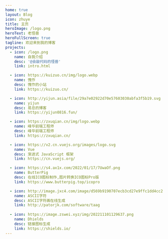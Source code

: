 ```yaml
---
home: true
layout: Blog
icon: zhuye
title: 主页
heroImage: /logo.png
heroText: 老怪兽
heroFullScreen: true
tagline: 欢迎来到我的博客
projects:
  - icon: /logo.png
    name: 自我介绍
    desc: '@会敲代码的怪兽'
    link: intro.html

  - icon: https://kuizuo.cn/img/logo.webp
    name: 愧怍
    desc: 愧怍的小站
    link: https://kuizuo.cn/

  - icon: http://yijun.asia/file/29a7e02922d70e57603030abfa3f5b19.svg
    name: yijun
    desc: 易总的博客
    link: https://yijun0816.fun/

  - icon: https://zxuqian.cn/img/logo.webp
    name: 峰华前端工程师
    desc: 峰华前端工程师
    link: https://zxuqian.cn/

  - icon: https://v2.cn.vuejs.org/images/logo.svg
    name: Vue
    desc: 渐进式 JavaScript 框架
    link: https://cn.vuejs.org/

  - icon: https://s4.ax1x.com/2022/01/17/7UwaOf.png
    name: ButterPig
    desc: 在线ICO图标制作,图片转换ICO图标Pro版
    link: https://www.butterpig.top/icopro

  - icon: http://image.jxc4.com/image/d569b9190707ecb3cd27e9ffc1dd4cc2.tem.jpg
    name: ASCII字符
    desc: ASCII字符画在线生成
    link: http://patorjk.com/software/taag
    
  - icon: https://image.zswei.xyz/img/202211101129637.png
    name: Dhields
    desc: 链接图标生成
    link: https://shields.io/
---
```

